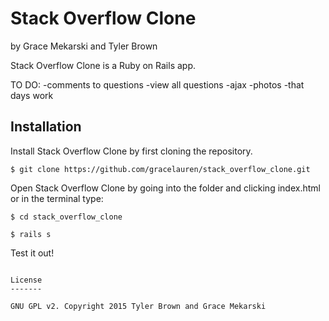 Stack Overflow Clone
==============

by Grace Mekarski and Tyler Brown

Stack Overflow Clone is a Ruby on Rails app.


TO DO:
-comments to questions
-view all questions
-ajax
-photos
-that days work

Installation
------------

Install Stack Overflow Clone by first cloning the repository.  
```
$ git clone https://github.com/gracelauren/stack_overflow_clone.git
```

Open Stack Overflow Clone by going into the folder and clicking index.html or in the terminal type:
```
$ cd stack_overflow_clone
```
```
$ rails s
```

Test it out!
```

License
-------

GNU GPL v2. Copyright 2015 Tyler Brown and Grace Mekarski
